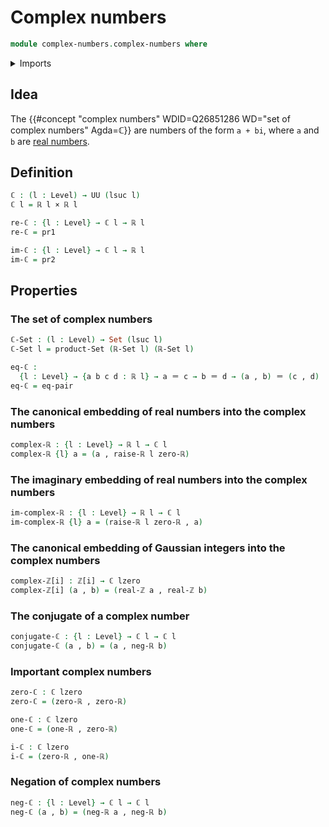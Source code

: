 # Complex numbers

```agda
module complex-numbers.complex-numbers where
```

<details><summary>Imports</summary>

```agda
open import complex-numbers.gaussian-integers

open import foundation.action-on-identifications-functions
open import foundation.cartesian-product-types
open import foundation.dependent-pair-types
open import foundation.equality-cartesian-product-types
open import foundation.identity-types
open import foundation.sets
open import foundation.universe-levels

open import real-numbers.dedekind-real-numbers
open import real-numbers.negation-real-numbers
open import real-numbers.raising-universe-levels-real-numbers
open import real-numbers.rational-real-numbers
```

</details>

## Idea

The
{{#concept "complex numbers" WDID=Q26851286 WD="set of complex numbers" Agda=ℂ}}
are numbers of the form `a + bi`, where `a` and `b` are
[real numbers](real-numbers.dedekind-real-numbers.md).

## Definition

```agda
ℂ : (l : Level) → UU (lsuc l)
ℂ l = ℝ l × ℝ l

re-ℂ : {l : Level} → ℂ l → ℝ l
re-ℂ = pr1

im-ℂ : {l : Level} → ℂ l → ℝ l
im-ℂ = pr2
```

## Properties

### The set of complex numbers

```agda
ℂ-Set : (l : Level) → Set (lsuc l)
ℂ-Set l = product-Set (ℝ-Set l) (ℝ-Set l)

eq-ℂ :
  {l : Level} → {a b c d : ℝ l} → a ＝ c → b ＝ d → (a , b) ＝ (c , d)
eq-ℂ = eq-pair
```

### The canonical embedding of real numbers into the complex numbers

```agda
complex-ℝ : {l : Level} → ℝ l → ℂ l
complex-ℝ {l} a = (a , raise-ℝ l zero-ℝ)
```

### The imaginary embedding of real numbers into the complex numbers

```agda
im-complex-ℝ : {l : Level} → ℝ l → ℂ l
im-complex-ℝ {l} a = (raise-ℝ l zero-ℝ , a)
```

### The canonical embedding of Gaussian integers into the complex numbers

```agda
complex-ℤ[i] : ℤ[i] → ℂ lzero
complex-ℤ[i] (a , b) = (real-ℤ a , real-ℤ b)
```

### The conjugate of a complex number

```agda
conjugate-ℂ : {l : Level} → ℂ l → ℂ l
conjugate-ℂ (a , b) = (a , neg-ℝ b)
```

### Important complex numbers

```agda
zero-ℂ : ℂ lzero
zero-ℂ = (zero-ℝ , zero-ℝ)

one-ℂ : ℂ lzero
one-ℂ = (one-ℝ , zero-ℝ)

i-ℂ : ℂ lzero
i-ℂ = (zero-ℝ , one-ℝ)
```

### Negation of complex numbers

```agda
neg-ℂ : {l : Level} → ℂ l → ℂ l
neg-ℂ (a , b) = (neg-ℝ a , neg-ℝ b)
```
